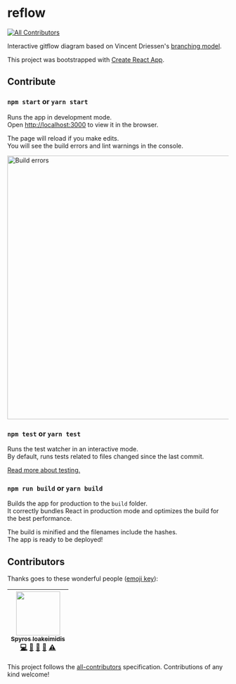 # reflow
[![All Contributors](https://img.shields.io/badge/all_contributors-1-orange.svg?style=flat-square)](#contributors)

Interactive gitflow diagram based on Vincent Driessen's [branching model](http://nvie.com/git-model "original blog post").

This project was bootstrapped with [Create React App](https://github.com/facebookincubator/create-react-app).

## Contribute

### `npm start` or `yarn start`

Runs the app in development mode.<br>
Open [http://localhost:3000](http://localhost:3000) to view it in the browser.

The page will reload if you make edits.<br>
You will see the build errors and lint warnings in the console.

<img src='https://camo.githubusercontent.com/41678b3254cf583d3186c365528553c7ada53c6e/687474703a2f2f692e696d6775722e636f6d2f466e4c566677362e706e67' width='600' alt='Build errors'>

### `npm test` or `yarn test`

Runs the test watcher in an interactive mode.<br>
By default, runs tests related to files changed since the last commit.

[Read more about testing.](https://github.com/facebookincubator/create-react-app/blob/master/packages/react-scripts/template/README.md#running-tests)

### `npm run build` or `yarn build`

Builds the app for production to the `build` folder.<br>
It correctly bundles React in production mode and optimizes the build for the best performance.

The build is minified and the filenames include the hashes.<br>
The app is ready to be deployed!

## Contributors

Thanks goes to these wonderful people ([emoji key](https://github.com/kentcdodds/all-contributors#emoji-key)):

<!-- ALL-CONTRIBUTORS-LIST:START - Do not remove or modify this section -->
| [<img src="https://avatars0.githubusercontent.com/u/1057324?v=3" width="100px;"/><br /><sub>Spyros Ioakeimidis</sub>](http://www.spyros.io)<br />[💻](https://github.com/spirosikmd/reflow/commits?author=spirosikmd "Code") [💬](#question-spirosikmd "Answering Questions") [🐛](https://github.com/spirosikmd/reflow/issues?q=author%3Aspirosikmd "Bug reports") [📖](https://github.com/spirosikmd/reflow/commits?author=spirosikmd "Documentation") [⚠️](https://github.com/spirosikmd/reflow/commits?author=spirosikmd "Tests") |
| :---: |
<!-- ALL-CONTRIBUTORS-LIST:END -->

This project follows the [all-contributors](https://github.com/kentcdodds/all-contributors) specification. Contributions of any kind welcome!
